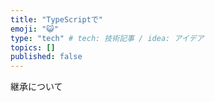 ```yaml
---
title: "TypeScriptで"
emoji: "😺"
type: "tech" # tech: 技術記事 / idea: アイデア
topics: []
published: false
---
```

継承について

